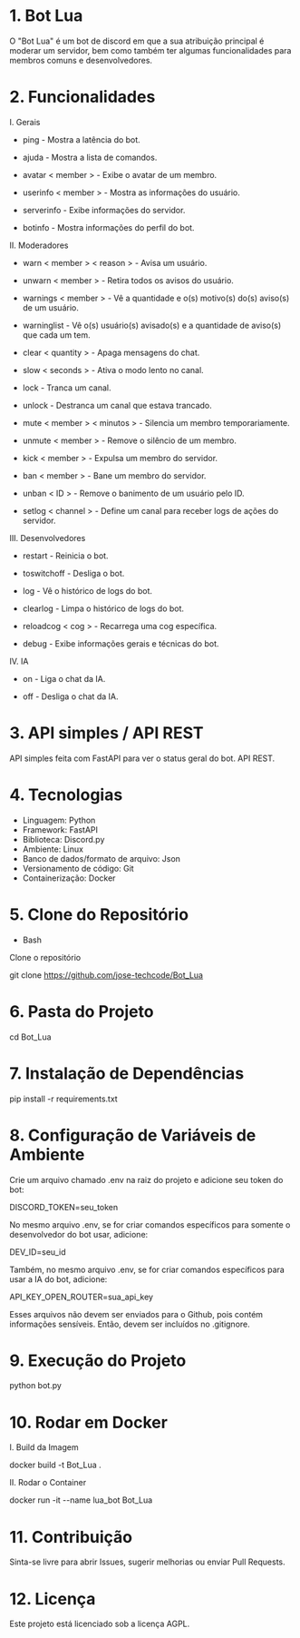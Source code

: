 # 1. Bot Lua

O "Bot Lua" é um bot de discord em que a sua atribuição principal é moderar um servidor, bem como também ter algumas funcionalidades para membros comuns e desenvolvedores.

# 2. Funcionalidades

I. Gerais

- ping - Mostra a latência do bot.

- ajuda - Mostra a lista de comandos.

- avatar < member > - Exibe o avatar de um membro.

- userinfo < member > - Mostra as informações do usuário.

- serverinfo - Exibe informações do servidor.

- botinfo - Mostra informações do perfil do bot.

II. Moderadores

- warn < member > < reason > - Avisa um usuário.

- unwarn < member > - Retira todos os avisos do usuário.

- warnings < member > - Vê a quantidade e o(s) motivo(s) do(s) aviso(s) de um usuário.

- warninglist - Vê o(s) usuário(s) avisado(s) e a quantidade de aviso(s) que cada um tem.

- clear < quantity > - Apaga mensagens do chat.

- slow < seconds > - Ativa o modo lento no canal.

- lock - Tranca um canal.

- unlock - Destranca um canal que estava trancado.

- mute < member > < minutos > - Silencia um membro temporariamente.

- unmute < member > - Remove o silêncio de um membro.

- kick < member > - Expulsa um membro do servidor.

- ban < member > - Bane um membro do servidor.

- unban < ID > - Remove o banimento de um usuário pelo ID.

- setlog < channel > - Define um canal para receber logs de ações do servidor.

III. Desenvolvedores

- restart - Reinicia o bot.

- toswitchoff - Desliga o bot.

- log - Vê o histórico de logs do bot.

- clearlog - Limpa o histórico de logs do bot.

- reloadcog < cog > - Recarrega uma cog específica.

- debug - Exibe informações gerais e técnicas do bot.

IV. IA

- on - Liga o chat da IA.

- off - Desliga o chat da IA.

# 3. API simples / API REST

API simples feita com FastAPI para ver o status geral do bot. API REST.

# 4. Tecnologias

- Linguagem: Python
- Framework: FastAPI
- Biblioteca: Discord.py
- Ambiente: Linux
- Banco de dados/formato de arquivo: Json
- Versionamento de código: Git
- Containerização: Docker

# 5. Clone do Repositório

- Bash

Clone o repositório

git clone https://github.com/jose-techcode/Bot_Lua

# 6. Pasta do Projeto

cd Bot_Lua

# 7. Instalação de Dependências

pip install -r requirements.txt

# 8. Configuração de Variáveis de Ambiente

Crie um arquivo chamado .env na raiz do projeto e adicione seu token do bot:

DISCORD_TOKEN=seu_token

No mesmo arquivo .env, se for criar comandos específicos para somente o desenvolvedor do bot usar, adicione:

DEV_ID=seu_id

Também, no mesmo arquivo .env, se for criar comandos específicos para usar a IA do bot, adicione:

API_KEY_OPEN_ROUTER=sua_api_key

Esses arquivos não devem ser enviados para o Github, pois contém informações sensíveis. Então, devem ser incluídos no .gitignore.

# 9. Execução do Projeto

python bot.py

# 10. Rodar em Docker

I. Build da Imagem

docker build -t Bot_Lua .

II. Rodar o Container

docker run -it --name lua_bot Bot_Lua

# 11. Contribuição

Sinta-se livre para abrir Issues, sugerir melhorias ou enviar Pull Requests.

# 12. Licença

Este projeto está licenciado sob a licença AGPL.
